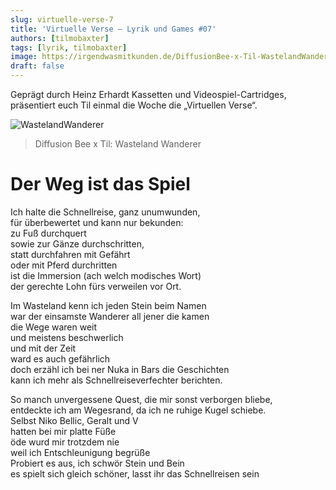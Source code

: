 ```yaml
---
slug: virtuelle-verse-7
title: 'Virtuelle Verse – Lyrik und Games #07'
authors: [tilmobaxter]
tags: [lyrik, tilmobaxter]
image: https://irgendwasmitkunden.de/DiffusionBee-x-Til-WastelandWanderer.png
draft: false
---
```


Geprägt durch Heinz Erhardt Kassetten und Videospiel-Cartridges, präsentiert euch Til einmal die Woche die „Virtuellen Verse“.
<!--truncate-->

![WastelandWanderer](https://irgendwasmitkunden.de/DiffusionBee-x-Til-WastelandWanderer.png)
> Diffusion Bee x Til: Wasteland Wanderer

# Der Weg ist das Spiel

Ich halte die Schnellreise, ganz unumwunden,<br/>
für überbewertet und kann nur bekunden:<br/>
zu Fuß durchquert<br/>
sowie zur Gänze durchschritten,<br/>
statt durchfahren mit Gefährt<br/>
oder mit Pferd durchritten<br/>
ist die Immersion (ach welch modisches Wort)<br/>
der gerechte Lohn fürs verweilen vor Ort.<br/>

Im Wasteland kenn ich jeden Stein beim Namen<br/>
war der einsamste Wanderer all jener die kamen<br/>
die Wege waren weit<br/>
und meistens beschwerlich<br/>
und mit der Zeit<br/>
ward es auch gefährlich<br/>
doch erzähl ich bei ner Nuka in Bars die Geschichten<br/>
kann ich mehr als Schnellreiseverfechter berichten.<br/>

So manch unvergessene Quest, die mir sonst verborgen bliebe,<br/>
entdeckte ich am Wegesrand, da ich ne ruhige Kugel schiebe.<br/>
Selbst Niko Bellic, Geralt und V<br/>
hatten bei mir platte Füße<br/>
öde wurd mir trotzdem nie<br/>
weil ich Entschleunigung begrüße<br/>
Probiert es aus, ich schwör Stein und Bein<br/>
es spielt sich gleich schöner, lasst ihr das Schnellreisen sein<br/>

